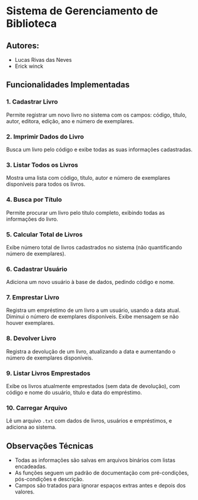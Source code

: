 # Sistema de Gerenciamento de Biblioteca

## Autores:
- Lucas Rivas das Neves
- Erick winck

## Funcionalidades Implementadas

### 1. Cadastrar Livro
Permite registrar um novo livro no sistema com os campos: código, título, autor, editora, edição, ano e número de exemplares.

### 2. Imprimir Dados do Livro
Busca um livro pelo código e exibe todas as suas informações cadastradas.

### 3. Listar Todos os Livros
Mostra uma lista com código, título, autor e número de exemplares disponíveis para todos os livros.

### 4. Busca por Título
Permite procurar um livro pelo título completo, exibindo todas as informações do livro.

### 5. Calcular Total de Livros
Exibe número total de livros cadastrados no sistema (não quantificando número de exemplares).

### 6. Cadastrar Usuário
Adiciona um novo usuário à base de dados, pedindo código e nome.

### 7. Emprestar Livro
Registra um empréstimo de um livro a um usuário, usando a data atual. Diminui o número de exemplares disponíveis. Exibe mensagem se não houver exemplares.

### 8. Devolver Livro
Registra a devolução de um livro, atualizando a data e aumentando o número de exemplares disponíveis.

### 9. Listar Livros Emprestados
Exibe os livros atualmente emprestados (sem data de devolução), com código e nome do usuário, título e data do empréstimo.

### 10. Carregar Arquivo
Lê um arquivo `.txt` com dados de livros, usuários e empréstimos, e adiciona ao sistema.

## Observações Técnicas

- Todas as informações são salvas em arquivos binários com listas encadeadas.
- As funções seguem um padrão de documentação com pré-condições, pós-condições e descrição.
- Campos são tratados para ignorar espaços extras antes e depois dos valores.
